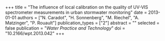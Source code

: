 +++
title = "The influence of local calibration on the quality of UV-VIS spectrometer measurements in urban stormwater monitoring"
date = 2013-01-01
authors = ["N. Caradot", "H. Sonnenberg", "M. Riechel", "A. Matzinger", "P. Rouault"]
publication_types = ["2"]
abstract = ""
selected = false
publication = "*Water Practice and Technology*"
doi = "10.2166/wpt.2013.042"
+++


